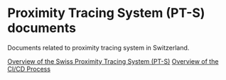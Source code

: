 # Proximity Tracing System (PT-S) documents
Documents related to proximity tracing system in Switzerland.

[Overview of the Swiss Proximity Tracing System (PT-S)](https://github.com/admin-ch/PT-System-Documents/blob/master/overview.md)
[Overview of the CI/CD Process](https://github.com/admin-ch/PT-System-Documents/blob/master/ci-cd-process.md)
